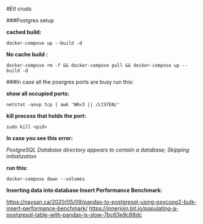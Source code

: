 #Etl cruds

###Postgres setup

**cached build:**

`docker-compose up --build -d`

**No cache build :** 


`docker-compose rm -f && docker-compose pull && docker-compose up --build -d `



###In case all the posrgres ports are busy run this: 

**show all occupied ports:**

`netstat -anvp tcp | awk 'NR<3 || /LISTEN/'`

**kill process that holds the port:**

`sudo kill <pid>`

**In case you see this error:** 

_PostgreSQL Database directory appears to contain a database; Skipping initialization_

**run this:**

`docker-compose down --volumes`


**Inserting data into database Insert Performance Benchmark:**

https://naysan.ca/2020/05/09/pandas-to-postgresql-using-psycopg2-bulk-insert-performance-benchmark/
https://innerjoin.bit.io/populating-a-postgresql-table-with-pandas-is-slow-7bc63e9c88dc
